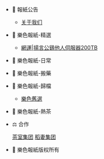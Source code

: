 * 🧧 報紙公告

	* [关于我们](README.md)
	
* 💊 樂色報紙-精選
	
	* [網運|揚言公鷄他人伺服器200TB](wujianhao.md)

* 🎇 樂色報紙-日常
	
* 🎈 樂色報紙-搬藥

* 🎑 樂色報紙-歸檔

	* [樂色舊選](https://github.com/xunwtlt/lspaper)

* 🍵 樂色報紙-熱茶


* ⚖ 合作
	
	[茶室集团](https://teahousegroup.github.io/home)
	[稻妻集团](https://inzmg.github.io/)

*  📰 樂色報紙版权所有